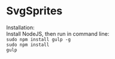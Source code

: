 # SvgSprites
Installation:<br>
Install NodeJS, then run in command line:<br>
`sudo npm install gulp -g`<br>
`sudo npm install`<br>
`gulp`<br>